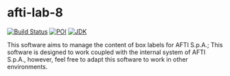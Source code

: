 # afti-lab-8
<!-- Integrity keys: 5kRhHyju9FmpcsLOg4d4 U68qenefP6JNpzwTWMWl -->
[![Build Status](https://travis-ci.org/teobellu/afti-lab-8.svg?branch=master)](https://travis-ci.org/teobellu/afti-lab-8)
[![POI](https://img.shields.io/badge/poi-v4.1.0-orange.svg)](https://poi.apache.org/index.html)
[![JDK](https://img.shields.io/badge/java-8%20%7C%209%20%7C%2010%20%7C%2011%20%7C%2012-blue.svg)](https://www.oracle.com/technetwork/java/javase/jdk-relnotes-index-2162236.html)

This software aims to manage the content of box labels for AFTI S.p.A.; This software is designed to work coupled with the internal system of AFTI S.p.A., however, feel free to adapt this software to work in other environments.


